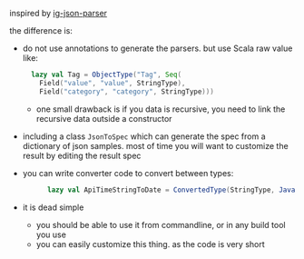 
inspired by [ig-json-parser](https://github.com/Instagram/ig-json-parser)

the difference is:

* do not use annotations to generate the parsers. but use Scala raw value like:
    ```scala
      lazy val Tag = ObjectType("Tag", Seq(
        Field("value", "value", StringType),
        Field("category", "category", StringType)))
    ```

    * one small drawback is if you data is recursive, you need to link the recursive data outside a constructor

* including a class `JsonToSpec` which can generate the spec from a dictionary of json samples. most of time you will want to customize the result by editing the result spec
* you can write converter code to convert between types:

    ```scala
          lazy val ApiTimeStringToDate = ConvertedType(StringType, JavaObjectType("java.util.Date"), "ApiTimeStringToDate", "DateToApiTimeString")
    ```
* it is dead simple
    * you should be able to use it from commandline, or in any build tool you use
    * you can easily customize this thing. as the code is very short
